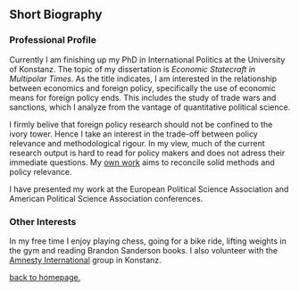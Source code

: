 ## Short Biography

### Professional Profile

Currently I am finishing up my PhD in International Politics at the University of Konstanz. The topic of my dissertation is *Economic Statecraft in Multipolar Times*. As the title indicates, I am interested in the relationship between economics and foreign policy, specifically the use of economic means for foreign policy ends. This includes the study of trade wars and sanctions, which I analyze from the vantage of quantitative political science. 

I firmly belive that foreign policy research should not be confined to the ivory tower. Hence I take an interest in the trade-off between policy relevance and methodological rigour. In my view, much of the current research output is hard to read for policy makers and does not adress their immediate questions. My [own work](./writings) aims to reconcile solid methods and policy relevance.

I have presented my work at the European Political Science Association and American Political Science Association conferences. 

### Other Interests

In my free time I enjoy playing chess, going for a bike ride, lifting weights in the gym and reading Brandon Sanderson books. I also volunteer with the [Amnesty International](https://twitter.com/AmnestyKonstanz) group in Konstanz.



[back to homepage.](./index.md)
